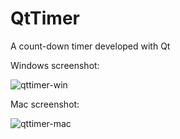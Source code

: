QtTimer
=======

A count-down timer developed with Qt

Windows screenshot:

![qttimer-win](https://cloud.githubusercontent.com/assets/7699450/3560604/2d7eac98-097a-11e4-9d17-62e5e7bd067a.jpg)

Mac screenshot:

![qttimer-mac](https://cloud.githubusercontent.com/assets/7699450/3560620/14a94c44-097c-11e4-8927-2b4d36e4748b.png)
